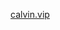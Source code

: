 <a href=https://calvin.vip> calvin.vip </a>

<!---
calvinparnham/calvinparnham is a ✨ special ✨ repository because its `README.md` (this file) appears on your GitHub profile.
You can click the Preview link to take a look at your changes.
--->
